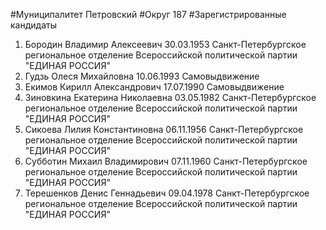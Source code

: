 #Муниципалитет
Петровский
#Округ
187
#Зарегистрированные кандидаты
1. Бородин Владимир Алексеевич 30.03.1953
Санкт-Петербургское региональное отделение Всероссийской политической партии "ЕДИНАЯ РОССИЯ"
2. Гудзь Олеся Михайловна 10.06.1993
Самовыдвижение
3. Екимов Кирилл Александрович 17.07.1990
Самовыдвижение
4. Зиновкина Екатерина Николаевна 03.05.1982
Санкт-Петербургское региональное отделение Всероссийской политической партии "ЕДИНАЯ РОССИЯ"
5. Сикоева Лилия Константиновна 06.11.1956
Санкт-Петербургское региональное отделение Всероссийской политической партии "ЕДИНАЯ РОССИЯ"
6. Субботин Михаил Владимирович 07.11.1960
Санкт-Петербургское региональное отделение Всероссийской политической партии "ЕДИНАЯ РОССИЯ"
7. Терешенков Денис Геннадьевич 09.04.1978
Санкт-Петербургское региональное отделение Всероссийской политической партии "ЕДИНАЯ РОССИЯ"

